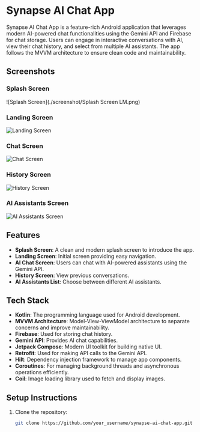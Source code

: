 # Synapse AI Chat App

Synapse AI Chat App is a feature-rich Android application that leverages modern AI-powered chat functionalities using the Gemini API and Firebase for chat storage. Users can engage in interactive conversations with AI, view their chat history, and select from multiple AI assistants. The app follows the MVVM architecture to ensure clean code and maintainability.

## Screenshots

<!-- Add your screenshots here -->

### Splash Screen
![Splash Screen](./screenshot/Splash Screen LM.png)

### Landing Screen
![Landing Screen](path_to_screenshot_landing_screen)

### Chat Screen
![Chat Screen](path_to_screenshot_chat_screen)

### History Screen
![History Screen](path_to_screenshot_history_screen)

### AI Assistants Screen
![AI Assistants Screen](path_to_screenshot_ai_assistants_screen)

## Features

- **Splash Screen**: A clean and modern splash screen to introduce the app.
- **Landing Screen**: Initial screen providing easy navigation.
- **AI Chat Screen**: Users can chat with AI-powered assistants using the Gemini API.
- **History Screen**: View previous conversations.
- **AI Assistants List**: Choose between different AI assistants.

## Tech Stack

- **Kotlin**: The programming language used for Android development.
- **MVVM Architecture**: Model-View-ViewModel architecture to separate concerns and improve maintainability.
- **Firebase**: Used for storing chat history.
- **Gemini API**: Provides AI chat capabilities.
- **Jetpack Compose**: Modern UI toolkit for building native UI.
- **Retrofit**: Used for making API calls to the Gemini API.
- **Hilt**: Dependency injection framework to manage app components.
- **Coroutines**: For managing background threads and asynchronous operations efficiently.
- **Coil**: Image loading library used to fetch and display images.
  
## Setup Instructions

1. Clone the repository:
   ```bash
   git clone https://github.com/your_username/synapse-ai-chat-app.git
